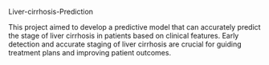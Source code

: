 Liver-cirrhosis-Prediction

This project aimed to develop a predictive model that can accurately predict the stage of liver cirrhosis in patients based on clinical features. Early detection and accurate staging of liver cirrhosis are crucial for guiding treatment plans and improving patient outcomes.
